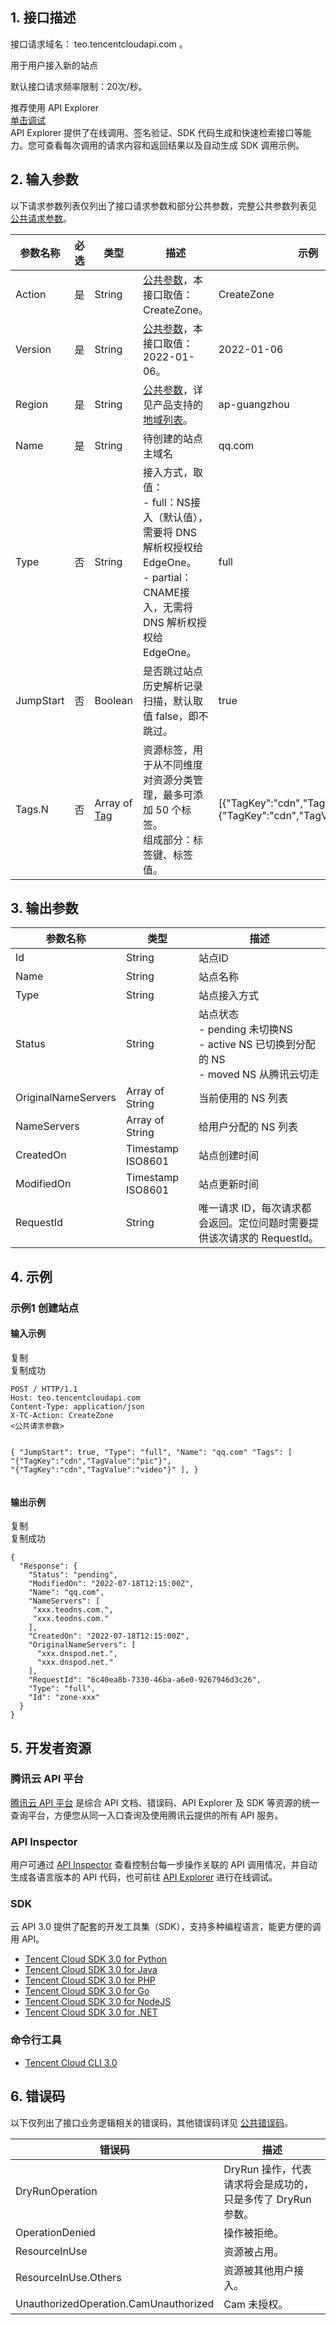 
## 1. 接口描述

接口请求域名： teo.tencentcloudapi.com 。

用于用户接入新的站点

默认接口请求频率限制：20次/秒。
<div class="rno-api-explorer">
    <div class="rno-api-explorer-inner">
        <div class="rno-api-explorer-hd">
            <div class="rno-api-explorer-title">
                推荐使用 API Explorer
            </div>
            <a href="https://console.cloud.tencent.com/api/explorer?Product=teo&Version=2022-01-06&Action=DescribeLoadBalancingDetail" class="rno-api-explorer-btn" hotrep="doc.api.explorerbtn"><i class="rno-icon-explorer"></i>单击调试</a>
        </div>
        <div class="rno-api-explorer-body">
            <div class="rno-api-explorer-cont">
                API Explorer 提供了在线调用、签名验证、SDK 代码生成和快速检索接口等能力。您可查看每次调用的请求内容和返回结果以及自动生成 SDK 调用示例。
            </div>
        </div>
    </div>
</div>

## 2. 输入参数

以下请求参数列表仅列出了接口请求参数和部分公共参数，完整公共参数列表见 [公共请求参数](https://cloud.tencent.com/document/api/1552/73158)。

<div class="doc-table-wrap"><table>
<thead>
<tr>
<th>参数名称</th>
<th>必选</th>
<th>类型</th>
<th>描述</th>
<th>示例</th>
</tr>
</thead>
<tbody><tr>
<td>Action</td>
<td>是</td>
<td>String</td>
<td><a href="/document/api/1552/73158" target="_blank">公共参数</a>，本接口取值：CreateZone。</td>
<td>CreateZone</td>
</tr>
<tr>
<td>Version</td>
<td>是</td>
<td>String</td>
<td><a href="/document/api/1552/73158" target="_blank">公共参数</a>，本接口取值：2022-01-06。</td>
<td>2022-01-06</td>
</tr>
<tr>
<td>Region</td>
<td>是</td>
<td>String</td>
<td><a href="/document/api/1552/73158" target="_blank">公共参数</a>，详见产品支持的 <a href="/document/api/1552/73158#.E5.9C.B0.E5.9F.9F.E5.88.97.E8.A1.A8" target="_blank">地域列表</a>。</td>
<td>ap-guangzhou</td>
</tr>
<tr>
<td>Name</td>
<td>是</td>
<td>String</td>
<td>待创建的站点主域名</td>
<td>qq.com</td>
</tr>
<tr>
<td>Type</td>
<td>否</td>
<td>String</td>
<td>接入方式，取值：<br>- full：NS接入（默认值），需要将 DNS 解析权授权给 EdgeOne。<br>- partial：CNAME接入，无需将 DNS 解析权授权给 EdgeOne。</td>
<td>full</td>
</tr>
<tr>
<td>JumpStart</td>
<td>否</td>
<td>Boolean</td>
<td>是否跳过站点历史解析记录扫描，默认取值 false，即不跳过。</td>
<td>true</td>
</tr>
<tr>
<td>Tags.N</td>
<td>否</td>
<td>Array of <a href="/document/api/1552/73155#Tag" target="_blank">Tag</a></td>
<td>资源标签，用于从不同维度对资源分类管理，最多可添加 50 个标签。<br>组成部分：标签键、标签值。</td>
<td>[{"TagKey":"cdn","TagValue":"pic"},{"TagKey":"cdn","TagValue":"video"}]</td>
</tr>
</tbody></table></div>

## 3. 输出参数

<div class="doc-table-wrap"><table>
<thead>
<tr>
<th>参数名称</th>
<th>类型</th>
<th>描述</th>
</tr>
</thead>
<tbody><tr>
<td>Id</td>
<td>String</td>
<td>站点ID</td>
</tr>
<tr>
<td>Name</td>
<td>String</td>
<td>站点名称</td>
</tr>
<tr>
<td>Type</td>
<td>String</td>
<td>站点接入方式</td>
</tr>
<tr>
<td>Status</td>
<td>String</td>
<td>站点状态<br>- pending 未切换NS<br>- active NS 已切换到分配的 NS<br>- moved NS 从腾讯云切走</td>
</tr>
<tr>
<td>OriginalNameServers</td>
<td>Array of String</td>
<td>当前使用的 NS 列表</td>
</tr>
<tr>
<td>NameServers</td>
<td>Array of String</td>
<td>给用户分配的 NS 列表</td>
</tr>
<tr>
<td>CreatedOn</td>
<td>Timestamp ISO8601</td>
<td>站点创建时间</td>
</tr>
<tr>
<td>ModifiedOn</td>
<td>Timestamp ISO8601</td>
<td>站点更新时间</td>
</tr>
<tr>
<td>RequestId</td>
<td>String</td>
<td>唯一请求 ID，每次请求都会返回。定位问题时需要提供该次请求的 RequestId。</td>
</tr>
</tbody></table></div>

## 4. 示例

### 示例1 创建站点

#### 输入示例

<div class="rno-code-wrap">
					<div class="rno-code J-markdownCode">
						<div class="rno-code-hd" style="display: none;">
							<ul class="rno-code-tab J-language">
								<!--展示语言列表-->
							</ul>
						</div>
						<div class="rno-code-bd markdown-code-bd J-codeBox">
							<div class="rno-code-toolbars J-codeToolbar">
								<a href="javascript: void 0;" data-bypass-xhr="1" class="rno-code-toolbars-copy J-copyContent"></a>
								<div class="code-dropdown code-dropdown-align-center J-copy-tips">
									<div class="code-dropdown-inner">
										<div class="code-dropdown-text">复制</div>
									</div>
								</div>
								<div class="code-dropdown code-dropdown-align-center J-copy-success">
									<div class="code-dropdown-inner">
										<div class="code-dropdown-text">复制成功</div>
									</div>
								</div>
							</div>
						<pre class="rno-code-pre" style="overflow-y: hidden;"><code>POST / HTTP/1.1
Host: teo.tencentcloudapi.com
Content-Type: application/json
X-TC-Action: CreateZone
&lt;公共请求参数&gt;

{
    "JumpStart": true,
    "Type": "full",
    "Name": "qq.com"
    "Tags": [
        "{"TagKey":"cdn","TagValue":"pic"}",
        "{"TagKey":"cdn","TagValue":"video"}"
    ],
}</code></pre></div>
					</div>
				</div>

#### 输出示例

<div class="rno-code-wrap">
					<div class="rno-code J-markdownCode">
						<div class="rno-code-hd" style="display: none;">
							<ul class="rno-code-tab J-language">
								<!--展示语言列表-->
							</ul>
						</div>
						<div class="rno-code-bd markdown-code-bd J-codeBox">
							<div class="rno-code-toolbars J-codeToolbar">
								<a href="javascript: void 0;" data-bypass-xhr="1" class="rno-code-toolbars-copy J-copyContent"></a>
								<div class="code-dropdown code-dropdown-align-center J-copy-tips">
									<div class="code-dropdown-inner">
										<div class="code-dropdown-text">复制</div>
									</div>
								</div>
								<div class="code-dropdown code-dropdown-align-center J-copy-success">
									<div class="code-dropdown-inner">
										<div class="code-dropdown-text">复制成功</div>
									</div>
								</div>
							</div>
						<pre class="rno-code-pre" style="overflow-y: hidden;"><code>{
  "Response": {
    "Status": "pending",
    "ModifiedOn": "2022-07-18T12:15:00Z",
    "Name": "qq.com",
    "NameServers": [
     "xxx.teodns.com.",
     "xxx.teodns.com."
    ],
    "CreatedOn": "2022-07-18T12:15:00Z",
    "OriginalNameServers": [
      "xxx.dnspod.net.",
      "xxx.dnspod.net."
    ],
    "RequestId": "6c40ea8b-7330-46ba-a6e0-9267946d3c26",
    "Type": "full",
    "Id": "zone-xxx"
  }
}</code></pre></div>
					</div>
				</div>



## 5. 开发者资源

### 腾讯云 API 平台

[腾讯云 API 平台](https://cloud.tencent.com/api) 是综合 API 文档、错误码、API Explorer 及 SDK 等资源的统一查询平台，方便您从同一入口查询及使用腾讯云提供的所有 API 服务。

### API Inspector

用户可通过 [API Inspector](https://cloud.tencent.com/document/product/1278/49361) 查看控制台每一步操作关联的 API 调用情况，并自动生成各语言版本的 API 代码，也可前往 [API Explorer](https://cloud.tencent.com/document/product/1278/46697) 进行在线调试。

### SDK

云 API 3.0 提供了配套的开发工具集（SDK），支持多种编程语言，能更方便的调用 API。

- [Tencent Cloud SDK 3.0 for Python](https://github.com/TencentCloud/tencentcloud-sdk-python)
- [Tencent Cloud SDK 3.0 for Java](https://github.com/TencentCloud/tencentcloud-sdk-java)
- [Tencent Cloud SDK 3.0 for PHP](https://github.com/TencentCloud/tencentcloud-sdk-php)
- [Tencent Cloud SDK 3.0 for Go](https://github.com/TencentCloud/tencentcloud-sdk-go)
- [Tencent Cloud SDK 3.0 for NodeJS](https://github.com/TencentCloud/tencentcloud-sdk-nodejs)
- [Tencent Cloud SDK 3.0 for .NET](https://github.com/TencentCloud/tencentcloud-sdk-dotnet)

### 命令行工具

- [Tencent Cloud CLI 3.0](https://cloud.tencent.com/document/product/440/6176)

## 6. 错误码

<p>以下仅列出了接口业务逻辑相关的错误码，其他错误码详见 <a href="/document/api/1552/73162#.E5.85.AC.E5.85.B1.E9.94.99.E8.AF.AF.E7.A0.81" target="_blank">公共错误码</a>。</p>

<div class="doc-table-wrap"><table>
<thead>
<tr>
<th>错误码</th>
<th>描述</th>
</tr>
</thead>
<tbody><tr>
<td>DryRunOperation</td>
<td>DryRun 操作，代表请求将会是成功的，只是多传了 DryRun 参数。</td>
</tr>
<tr>
<td>OperationDenied</td>
<td>操作被拒绝。</td>
</tr>
<tr>
<td>ResourceInUse</td>
<td>资源被占用。</td>
</tr>
<tr>
<td>ResourceInUse.Others</td>
<td>资源被其他用户接入。</td>
</tr>
<tr>
<td>UnauthorizedOperation.CamUnauthorized</td>
<td>Cam 未授权。</td>
</tr>
</tbody></table></div>
